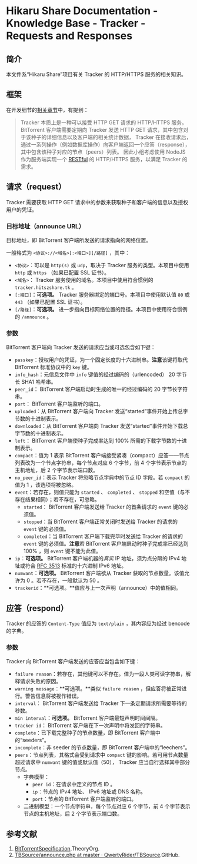 # Hikaru Share Documentation - Knowledge Base - Tracker - Requests and Responses

## 简介

本文件系“Hikaru Share”项目有关 Tracker 的 HTTP/HTTPS 服务的相关知识。

## 框架

在开发细节的[相关章节](/development-details.md#Tracker)中，有提到：

> Tracker 本质上是一种可以接受 HTTP GET 请求的 HTTP/HTTPS 服务。 BitTorrent 客户端需要定期向 Tracker 发送 HTTP GET 请求，其中包含对于该种子的详细信息以及客户端的相关统计数据， Tracker 在接收请求后，通过一系列操作（例如数据库操作）向客户端返回一个应答（response），其中包含该种子对应的节点（peers）列表。
因此小组考虑使用 NodeJS 作为服务端实现一个 [RESTful](https://restfulapi.net/) 的 HTTP/HTTPS 服务，以满足 Tracker 的需求。

## 请求（request）

Tracker 需要获取 HTTP GET 请求中的参数来获取种子和客户端的信息以及授权用户的凭证。

### 目标地址（announce URL）

目标地址，即 BitTorrent 客户端所发送的请求指向的网络位置。

一般格式为 `<协议>://<域名>[:<端口>][/路径]` ，其中：

- `<协议>`：可以是 `http(s)` 或 `udp`，取决于 Tracker 服务的类型。本项目中使用 `http` 或 `https` （如果已配置 SSL 证书）。
- `<域名>`： Tracker 服务使用的域名。本项目中使用符合惯例的 `tracker.hitszshare.tk` 。
- `[:端口]`：**可选项。** Tracker 服务器绑定的端口号。本项目中使用默认值 `80` 或 `443` （如果已配置 SSL 证书）。
- `[/路径]`：**可选项。** 进一步指向目标网络位置的路径。本项目中使用符合惯例的 `/announce` 。

### 参数

BitTorrent 客户端向 Tracker 发送的请求应当或可选包含如下键：

- `passkey`：授权用户的凭证，为一个固定长度的十六进制串。**注意**该键将取代 BitTorrent 标准协议中的 `key` 键。
- `info_hash`：元信息文件中 `info` 键值的经过编码的（urlencoded） 20 字节长 SHA1 哈希串。
- `peer_id`： BitTorrent 客户端启动时生成的唯一的经过编码的 20 字节长字符串。
- `port`： BitTorrent 客户端监听的端口。
- `uploaded`：从 BitTorrent 客户端向 Tracker 发送“started”事件开始上传总字节数的十进制表示。
- `downloaded`：从 BitTorrent 客户端向 Tracker 发送“started”事件开始下载总字节数的十进制表示。
- `left`： BitTorrent 客户端使种子完成率达到 100% 所需的下载字节数的十进制表示。
- `compact`：值为 1 表示 BitTorrent 客户端接受紧凑（compact）应答——节点列表改为一个节点字符串，每个节点对应 6 个字节，前 4 个字节表示节点的主机地址，后 2 个字节表示端口数。
- `no_peer_id`：表示 Tracker 将忽略节点字典中的节点 ID 字段。若 `compact` 的值为 1 ，该选项将被忽略。
- `event`：若存在，则值只能为 `started` 、 `completed` 、 `stopped` 和空值（与不存在结果相同）；若不存在，可忽略。
  - `started`： BitTorrent 客户端发送给 Tracker 的首条请求的 `event` 键的必须值。
  - `stopped`：当 BitTorrent 客户端正常关闭时发送给 Tracker 的请求的 `event` 键的必须值。
  - `completed`：当 BitTorrent 客户端下载完毕时发送给 Tracker 的请求的 `event` 键的必须值。**注意**若 BitTorrent 客户端启动时种子完成率已经达到 100% ，则 `event` 键不能为此值。
- `ip`：**可选项。** BitTorrent 客户端机器的*真实* IP 地址，须为点分隔的 IPv4 地址或符合 [RFC 3513](https://www.rfc-editor.org/rfc/rfc3513) 标准的十六进制 IPv6 地址。
- `numwant`：**可选项。** BitTorrent 客户端欲从 Tracker 获取的节点数量。该值允许为 0 。若不存在，一般默认为 50 。
- `trackerid`：**可选项。**值应与上一次声明（announce）中的值相同。

## 应答（respond）

Tracker 的应答的 `Content-Type` 值应为 `text/plain` ，其内容应为经过 bencode 的字典。

### 参数

Tracker 向 BitTorrent 客户端发送的应答应当包含如下键：

- `failure reason`：若存在，其他键可以不存在。值为一段人类可读字符串，解释请求失败的原因。
- `warning message`：**可选项。**类似 `failure reason` ，但应答将被正常进行。警告信息将被视作错误。
- `interval`： BitTorrent 客户端发送给 Tracker 下一条定期请求所需要等待的秒数。
- `min interval`：**可选项。** BitTorrent 客户端最短声明时间间隔。
- `tracker id`： BitTorrent 客户端在下一次声明中将发回的字符串。
- `complete`：已下载完整种子的节点数量，即 BitTorrent 客户端中的“seeders”。
- `incomplete`：非 seeder 的节点数量，即 BitTorrent 客户端中的“leechers”。
- `peers`：节点列表，其格式会受到请求中 `compact` 键的影响。若可用节点数量超过请求中 `numwant` 键的值或默认值（50）， Tracker 应当自行选择其中部分节点。
  - 字典模型：
    - `peer id`：在请求中定义的节点 ID 。
    - `ip`：节点的 IPv4 地址、 IPv6 地址或 DNS 名称。
    - `port`：节点的 BitTorrent 客户端监听的端口。
  - 二进制模型：一个节点字符串，每个节点对应 6 个字节，前 4 个字节表示节点的主机地址，后 2 个字节表示端口数。

## 参考文献

1. [BitTorrentSpecification](https://wiki.theory.org/BitTorrentSpecification#Tracker_HTTP.2FHTTPS_Protocol).TheoryOrg.
2. [TBSource/announce.php at master · QwertyRider/TBSource](https://github.com/QwertyRider/TBSource/blob/master/announce.php).GitHub.